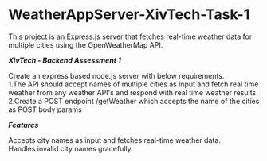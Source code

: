 # WeatherAppServer-XivTech-Task-1  
This project is an Express.js server that fetches real-time weather data for multiple cities using the OpenWeatherMap API.  
  
***XivTech - Backend Assessment 1***  
  
Create an express based node.js server with below requirements.  
1.The API should accept names of multiple cities as input and fetch real time weather from any weather API's and respond with real time weather results.  
2.Create a POST endpoint /getWeather which accepts the name of the cities as POST body params  

***Features***  
  
Accepts city names as input and fetches real-time weather data.  
Handles invalid city names gracefully.  
